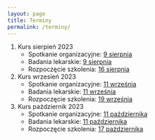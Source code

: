 ```yaml
---
layout: page
title: Terminy
permalink: /terminy/
---
```


1. Kurs sierpień 2023
    - Spotkanie organizacyjne: [9 sierpnia](https://calendar.google.com/calendar/r/eventedit?text=Spotkanie+organizacyjne+OSK+Lidka&dates=20230809/20230810&ctz=Poland/Warsaw&details=https://osk-lidka.pl/terminy&location=O%C5%9Brodek+Szkolenia+Kierowc%C3%B3w+%22LIDKA%22+Lidia+Giero%C5%84,+Krzy%C5%BCowa+33,+41-500+Chorz%C3%B3w)
    - Badania lekarskie: [9 sierpnia](https://calendar.google.com/calendar/r/eventedit?text=Badania+lekarskie+OSK+Lidka&dates=20230809/20230810&ctz=Poland/Warsaw&details=https://osk-lidka.pl/terminy)
    - Rozpoczęcie szkolenia: [16 sierpnia](https://calendar.google.com/calendar/r/eventedit?text=Rozpocz%C4%99cie+szkolenia+OSK+Lidka&dates=20230816/20230817&ctz=Poland/Warsaw&details=https://osk-lidka.pl/terminy&location=O%C5%9Brodek+Szkolenia+Kierowc%C3%B3w+%22LIDKA%22+Lidia+Giero%C5%84,+Krzy%C5%BCowa+33,+41-500+Chorz%C3%B3w)
2. Kurs wrzesień 2023
    - Spotkanie organizacyjne: [11 września](https://calendar.google.com/calendar/r/eventedit?text=Spotkanie+organizacyjne+OSK+Lidka&dates=20231011/20231012&ctz=Poland/Warsaw&details=https://osk-lidka.pl/terminy&location=O%C5%9Brodek+Szkolenia+Kierowc%C3%B3w+%22LIDKA%22+Lidia+Giero%C5%84,+Krzy%C5%BCowa+33,+41-500+Chorz%C3%B3w)
    - Badania lekarskie: [11 września](https://calendar.google.com/calendar/r/eventedit?text=Badania+lekarskie+OSK+Lidka&dates=20230913/20230914&ctz=Poland/Warsaw&details=https://osk-lidka.pl/terminy)
    - Rozpoczęcie szkolenia: [19 września](https://calendar.google.com/calendar/r/eventedit?text=Rozpocz%C4%99cie+szkolenia+OSK+Lidka&dates=20230919/20230920&ctz=Poland/Warsaw&details=https://osk-lidka.pl/terminy&location=O%C5%9Brodek+Szkolenia+Kierowc%C3%B3w+%22LIDKA%22+Lidia+Giero%C5%84,+Krzy%C5%BCowa+33,+41-500+Chorz%C3%B3w)
3. Kurs październik 2023
    - Spotkanie organizacyjne: [11 października](https://calendar.google.com/calendar/r/eventedit?text=Spotkanie+organizacyjne+OSK+Lidka&dates=20231011/20231012&ctz=Poland/Warsaw&details=https://osk-lidka.pl/terminy&location=O%C5%9Brodek+Szkolenia+Kierowc%C3%B3w+%22LIDKA%22+Lidia+Giero%C5%84,+Krzy%C5%BCowa+33,+41-500+Chorz%C3%B3w)
    - Badania lekarskie: [11 października](https://calendar.google.com/calendar/r/eventedit?text=Badania+lekarskie+OSK+Lidka&dates=20231011/20231011&ctz=Poland/Warsaw&details=https://osk-lidka.pl/terminy)
    - Rozpoczęcie szkolenia: [17 października](https://calendar.google.com/calendar/r/eventedit?text=Rozpocz%C4%99cie+szkolenia+OSK+Lidka&dates=20231017/20231018&ctz=Poland/Warsaw&details=https://osk-lidka.pl/terminy&location=O%C5%9Brodek+Szkolenia+Kierowc%C3%B3w+%22LIDKA%22+Lidia+Giero%C5%84,+Krzy%C5%BCowa+33,+41-500+Chorz%C3%B3w)
